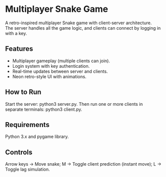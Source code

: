# Multiplayer Snake Game

A retro-inspired multiplayer Snake game with client-server architecture.  
The server handles all the game logic, and clients can connect by logging in with a key.  

## Features

- Multiplayer gameplay (multiple clients can join).  
- Login system with key authentication.  
- Real-time updates between server and clients.  
- Neon retro-style UI with animations.  

## How to Run

Start the server:
python3 server.py.
Then run one or more clients in separate terminals:
python3 client.py.

## Requirements

Python 3.x and pygame library.

## Controls

Arrow keys → Move snake;
M → Toggle client prediction (instant move);
L → Toggle lag simulation.
